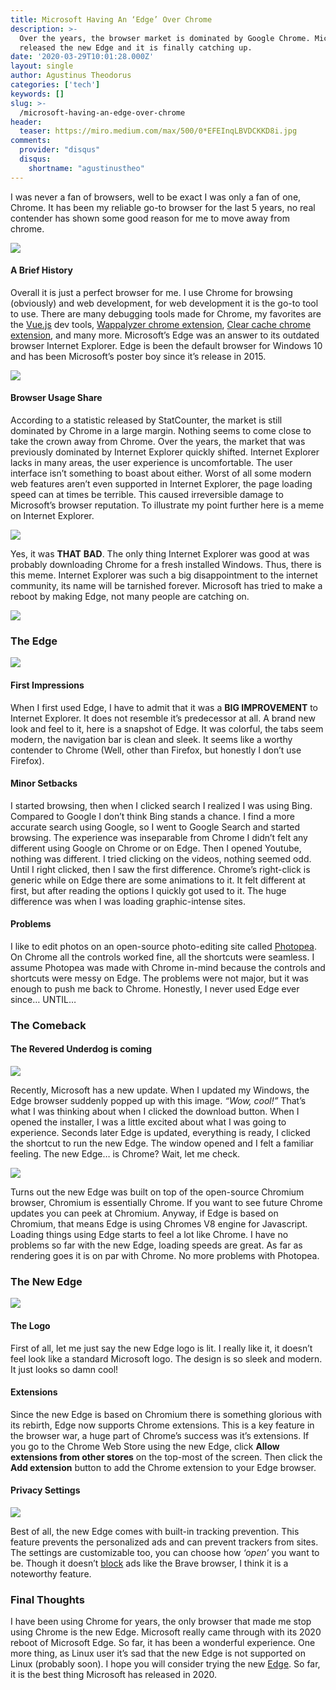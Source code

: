 ```yaml
---
title: Microsoft Having An ‘Edge’ Over Chrome
description: >-
  Over the years, the browser market is dominated by Google Chrome. Microsoft
  released the new Edge and it is finally catching up.
date: '2020-03-29T10:01:28.000Z'
layout: single
author: Agustinus Theodorus
categories: ['tech']
keywords: []
slug: >-
  /microsoft-having-an-edge-over-chrome
header:
  teaser: https://miro.medium.com/max/500/0*EFEInqLBVDCKKD8i.jpg
comments:
  provider: "disqus"
  disqus:
    shortname: "agustinustheo"
---
```

I was never a fan of browsers, well to be exact I was only a fan of one, Chrome. It has been my reliable go-to browser for the last 5 years, no real contender has shown some good reason for me to move away from chrome.

![](https://miro.medium.com/max/500/0*EFEInqLBVDCKKD8i.jpg)

#### A Brief History

 Overall it is just a perfect browser for me. I use Chrome for browsing (obviously) and web development, for web development it is the go-to tool to use. There are many debugging tools made for Chrome, my favorites are the [Vue.js](https://chrome.google.com/webstore/detail/vuejs-devtools/nhdogjmejiglipccpnnnanhbledajbpd?hl=en) dev tools, [Wappalyzer chrome extension](https://www.wappalyzer.com/), [Clear cache chrome extension](https://chrome.google.com/webstore/detail/clear-cache/cppjkneekbjaeellbfkmgnhonkkjfpdn?hl=en), and many more. Microsoft’s Edge was an answer to its outdated browser Internet Explorer. Edge is been the default browser for Windows 10 and has been Microsoft’s poster boy since it’s release in 2015.

 ![](https://miro.medium.com/max/1000/0*8tDzdFZh4aP0_GDR.png)

#### Browser Usage Share

According to a statistic released by StatCounter, the market is still dominated by Chrome in a large margin. Nothing seems to come close to take the crown away from Chrome. Over the years, the market that was previously dominated by Internet Explorer quickly shifted. Internet Explorer lacks in many areas, the user experience is uncomfortable. The user interface isn’t something to boast about either. Worst of all some modern web features aren’t even supported in Internet Explorer, the page loading speed can at times be terrible. This caused irreversible damage to Microsoft’s browser reputation. To illustrate my point further here is a meme on Internet Explorer.

![](https://miro.medium.com/proxy/0*nqvgKLROnbaNJPpR.png)

Yes, it was **THAT** **BAD**. The only thing Internet Explorer was good at was probably downloading Chrome for a fresh installed Windows. Thus, there is this meme. Internet Explorer was such a big disappointment to the internet community, its name will be tarnished forever. Microsoft has tried to make a reboot by making Edge, not many people are catching on.

![](https://miro.medium.com/proxy/1*QPjYpmTTqHTqY6BRLo_PHw.jpeg)

### The Edge

![](https://miro.medium.com/max/1000/1*w7-RN53FkCohU6HhQYiqeg.png)

#### First Impressions

When I first used Edge, I have to admit that it was a **BIG IMPROVEMENT** to Internet Explorer. It does not resemble it’s predecessor at all. A brand new look and feel to it, here is a snapshot of Edge. It was colorful, the tabs seem modern, the navigation bar is clean and sleek. It seems like a worthy contender to Chrome (Well, other than Firefox, but honestly I don’t use Firefox).

#### Minor Setbacks

I started browsing, then when I clicked search I realized I was using Bing. Compared to Google I don’t think Bing stands a chance. I find a more accurate search using Google, so I went to Google Search and started browsing. The experience was inseparable from Chrome I didn’t felt any different using Google on Chrome or on Edge. Then I opened Youtube, nothing was different. I tried clicking on the videos, nothing seemed odd. Until I right clicked, then I saw the first difference. Chrome’s right-click is generic while on Edge there are some animations to it. It felt different at first, but after reading the options I quickly got used to it. The huge difference was when I was loading graphic-intense sites.

#### Problems

I like to edit photos on an open-source photo-editing site called [Photopea](https://photopea.com). On Chrome all the controls worked fine, all the shortcuts were seamless. I assume Photopea was made with Chrome in-mind because the controls and shortcuts were messy on Edge. The problems were not major, but it was enough to push me back to Chrome. Honestly, I never used Edge ever since… UNTIL…

### The Comeback

#### The Revered Underdog is coming

![](https://miro.medium.com/proxy/1*BQ-0em6SEZwLk9MZApNkDw.png)

Recently, Microsoft has a new update. When I updated my Windows, the Edge browser suddenly popped up with this image. _“Wow, cool!”_ That’s what I was thinking about when I clicked the download button. When I opened the installer, I was a little excited about what I was going to experience. Seconds later Edge is updated, everything is ready, I clicked the shortcut to run the new Edge. The window opened and I felt a familiar feeling. The new Edge… is Chrome? Wait, let me check.

![](https://miro.medium.com/max/1000/1*u0Gplrvw-eFChIwMFmj5SA.png)

Turns out the new Edge was built on top of the open-source Chromium browser, Chromium is essentially Chrome. If you want to see future Chrome updates you can peek at Chromium. Anyway, if Edge is based on Chromium, that means Edge is using Chromes V8 engine for Javascript. Loading things using Edge starts to feel a lot like Chrome. I have no problems so far with the new Edge, loading speeds are great. As far as rendering goes it is on par with Chrome. No more problems with Photopea.

### The New Edge

![](https://miro.medium.com/max/1000/1*f66smc87Vrw5vTWhCl4IGQ.png)

#### The Logo

First of all, let me just say the new Edge logo is lit. I really like it, it doesn’t feel look like a standard Microsoft logo. The design is so sleek and modern. It just looks so damn cool!

#### Extensions

Since the new Edge is based on Chromium there is something glorious with its rebirth, Edge now supports Chrome extensions. This is a key feature in the browser war, a huge part of Chrome’s success was it’s extensions. If you go to the Chrome Web Store using the new Edge, click **Allow extensions from other stores** on the top-most of the screen. Then click the **Add extension** button to add the Chrome extension to your Edge browser.

#### Privacy Settings

![](https://miro.medium.com/proxy/1*8gs-XZ3oazQNI9uJzCxsKA.png)

Best of all, the new Edge comes with built-in tracking prevention. This feature prevents the personalized ads and can prevent trackers from sites. The settings are customizable too, you can choose how _‘open’_ you want to be. Though it doesn’t [block](https://www.datadriveninvestor.com/glossary/block/) ads like the Brave browser, I think it is a noteworthy feature.

### Final Thoughts

I have been using Chrome for years, the only browser that made me stop using Chrome is the new Edge. Microsoft really came through with its 2020 reboot of Microsoft Edge. So far, it has been a wonderful experience. One more thing, as Linux user it’s sad that the new Edge is not supported on Linux (probably soon). I hope you will consider trying the new [Edge](https://www.microsoft.com/en-us/edge/?form=MY01BV&OCID=MY01BV). So far, it is the best thing Microsoft has released in 2020.